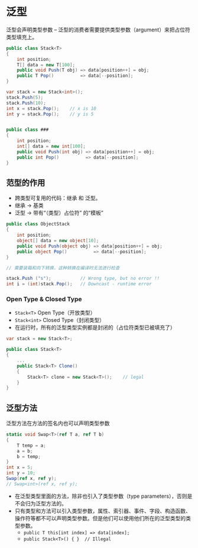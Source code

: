 # 泛型

泛型会声明类型参数 – 泛型的消费者需要提供类型参数（argument）来把占位符类型填充上。

```c#
public class Stack<T>
{
    int position;
    T[] data = new T[100];
    public void Push(T obj) => data[position++] = obj;
    public T Pop()          => data[--position];
}

var stack = new Stack<int>();
stack.Push(5);
stack.Push(10);
int x = stack.Pop();    // x is 10
int y = stack.Pop();    // y is 5


public class ###
{
    int position;
    int[] data = new int[100];
    public void Push(int obj) => data[position++] = obj;
    public int Pop()          => data[--position];
}
```

## 范型的作用

- 跨类型可复用的代码：继承 和 泛型。
- 继承 → 基类
- 泛型 → 带有“（类型）占位符” 的“模板”

```c#
public class ObjectStack
{
    int position;
    object[] data = new object[10];
    public void Push(object obj) => data[position++] = obj;
    public object Pop()          => data[--position];
}

// 需要装箱和向下转换，这种转换在编译时无法进行检查

stack.Push ("s");           // Wrong type, but no error !!
int i = (int)stack.Pop();   // Downcast - runtime error
```

### Open Type & Closed Type

- `Stack<T>` Open Type（开放类型）
- `Stack<int>` Closed Type（封闭类型）
- 在运行时，所有的泛型类型实例都是封闭的（占位符类型已被填充了）

```c#
var stack = new Stack<T>;

public class Stack<T>
{
    ...
    public Stack<T> Clone()
    {
        Stack<T> clone = new Stack<T>();    // legal
    }
}
```

## 泛型方法

泛型方法在方法的签名内也可以声明类型参数

```c#
static void Swap<T>(ref T a, ref T b)
{
    T temp = a;
    a = b;
    b = temp;
}
int x = 5;
int y = 10;
Swap(ref x, ref y);
// Swap<int>(ref x, ref y);
```

- 在泛型类型里面的方法，除非也引入了类型参数（type parameters），否则是不会归为泛型方法的。
- 只有类型和方法可以引入类型参数，属性、索引器、事件、字段、构造函数、操作符等都不可以声明类型参数。但是他们可以使用他们所在的泛型类型的类型参数。
    - `public T this[int index] => data[index];`
    - `public Stack<T>() { }  // Illegal`
